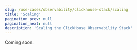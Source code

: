 ```yaml
---
slug: /use-cases/observability/clickhouse-stack/scaling
title: 'Scaling'
pagination_prev: null
pagination_next: null
description: 'Scaling the ClickHouse Observability Stack'
---
```


Coming soon.
